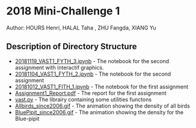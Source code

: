 # 2018 Mini-Challenge 1
Author: HOURS Henri, HALAL Taha , ZHU Fangda, XIANG Yu

## Description of Directory  Structure
- [20181119_VAST1_FYTH_3.ipynb](20181119_VAST1_FYTH_3.ipynb) - The notebook for the second assignment with interactif graphics.
- [20181104_VAST1_FYTH_2.ipynb](20181104_VAST1_FYTH_2.ipynb) - The notebook for the second assignment  
- [20181012_VAST1_FITH_1.ipynb](20181012_VAST1_FITH_1.ipynb) - The notebook for the first assignment  
- [Assignment1_Report.pdf](Assignment1_Report.pdf) - The report for the first assignment
- [vast.py](vast.py) - The librairy containing some utilities functons
- [Allbirds_since2006.gif](Allbirds_since2006.gif) - The animation showing the density of all birds
- [BluePipit_since2006.gif](BluePipit_since2006.gif) - The animation showing the density for the Blue-pipit
